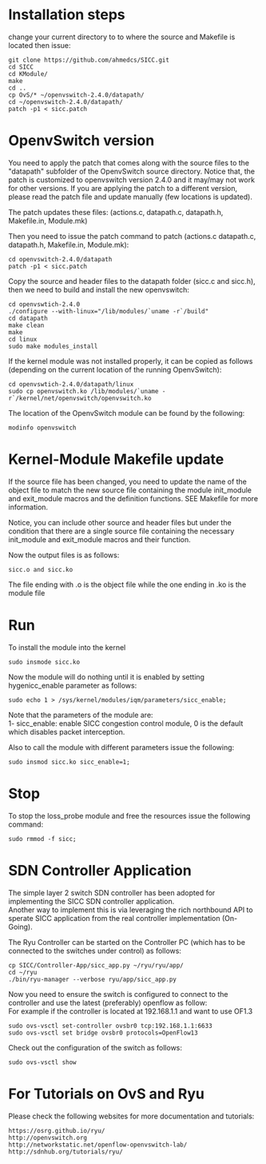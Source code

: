 # Installation steps

change your current directory to to where the source and Makefile is located then issue:

```
git clone https://github.com/ahmedcs/SICC.git
cd SICC
cd KModule/
make
cd ..
cp OvS/* ~/openvswitch-2.4.0/datapath/
cd ~/openvswitch-2.4.0/datapath/
patch -p1 < sicc.patch
```

# OpenvSwitch version

You need to apply the patch that comes along with the source files to the "datapath" subfolder of the OpenvSwitch source directory. Notice that, the patch is customized to openvswitch version 2.4.0 and it may/may not work for other versions. If you are applying the patch to a different version, please read the patch file and update manually (few locations is updated).

The patch updates these files: (actions.c, datapath.c, datapath.h, Makefile.in, Module.mk)

Then you need to issue the patch command to patch (actions.c datapath.c, datapath.h, Makefile.in, Module.mk):

```
cd openvswitch-2.4.0/datapath
patch -p1 < sicc.patch
```

Copy the source and header files to the datapath folder (sicc.c and sicc.h), then we need to build and install the new openvswitch:

```
cd openvswtich-2.4.0
./configure --with-linux="/lib/modules/`uname -r`/build"
cd datapath
make clean
make
cd linux
sudo make modules_install
```

If the kernel module was not installed properly, it can be copied as follows (depending on the current location of the running OpenvSwitch):
```
cd openvswtich-2.4.0/datapath/linux
sudo cp openvswitch.ko /lib/modules/`uname -r`/kernel/net/openvswitch/openvswitch.ko
```

The location of the OpenvSwitch module can be found by the following:
```
modinfo openvswitch
```

# Kernel-Module Makefile update
If the source file has been changed, you need to update the name of the object file to match the new source file containing the module init_module and exit_module macros and the definition functions. SEE Makefile for more information.

Notice, you can include other source and header files but under the condition that there are a single source file containing the necessary init_module and exit_module macros and their function.


Now the output files is as follows:
```
sicc.o and sicc.ko
```
The file ending with .o is the object file while the one ending in .ko is the module file


# Run
To install the module into the kernel
```
sudo insmode sicc.ko
```
Now the module will do nothing until it is enabled by setting hygenicc_enable parameter as follows:   

```
sudo echo 1 > /sys/kernel/modules/iqm/parameters/sicc_enable;
```

Note that the parameters of the module are:  
1- sicc_enable: enable SICC congestion control module, 0 is the default which disables packet interception.  

Also to call the module with different parameters issue the following:
```
sudo insmod sicc.ko sicc_enable=1;
```


# Stop

To stop the loss_probe module and free the resources issue the following command:

```
sudo rmmod -f sicc;
```

# SDN Controller Application

The simple layer 2 switch SDN controller has been adopted for implementing the SICC SDN controller application.  
Another way to implement this is via leveraging the rich northbound API to sperate SICC application from the real controller implementation (On-Going).

The Ryu Controller can be started on the Controller PC (which has to be connected to the switches under control) as follows:
```
cp SICC/Controller-App/sicc_app.py ~/ryu/ryu/app/
cd ~/ryu
./bin/ryu-manager --verbose ryu/app/sicc_app.py
```

Now you need to ensure the switch is configured to connect to the controller and use the latest (preferably) openflow as follow:  
For example if the controller is located at 192.168.1.1 and want to use OF1.3
```
sudo ovs-vsctl set-controller ovsbr0 tcp:192.168.1.1:6633
sudo ovs-vsctl set bridge ovsbr0 protocols=OpenFlow13
```

Check out the configuration of the switch as follows:
```
sudo ovs-vsctl show
```


# For Tutorials on OvS and Ryu
Please check the following websites for more documentation and tutorials:  
```
https://osrg.github.io/ryu/
http://openvswitch.org
http://networkstatic.net/openflow-openvswitch-lab/
http://sdnhub.org/tutorials/ryu/
```
